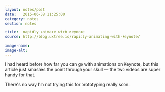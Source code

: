 ```yaml
---
layout: notes/post
date:   2015-06-08 11:25:00
category: notes
section: notes

title:  Rapidly Animate with Keynote
source: http://blog.uxtree.io/rapidly-animating-with-keynote/

image-name:
image-alt:
---
```


I had heard before how far you can go with animations on Keynote, but this article just smashes the point through your skull — the two videos are super handy for that.

There's no way I'm not trying this for prototyping really soon.